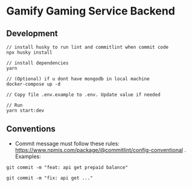 # Gamify Gaming Service Backend

## Development

```
// install husky to run lint and commitlint when commit code
npx husky install

// install dependencies
yarn

// (Optional) if u dont have mongodb in local machine
docker-compose up -d

// Copy file .env.example to .env. Update value if needed

// Run
yarn start:dev
```

## Conventions
- Commit message must follow these rules: https://www.npmjs.com/package/@commitlint/config-conventional . Examples:
```
git commit -m "feat: api get prepaid balance"

git commit -m "fix: api get ..."
```
